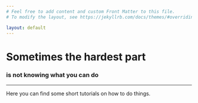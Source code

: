 ```yaml
---
# Feel free to add content and custom Front Matter to this file.
# To modify the layout, see https://jekyllrb.com/docs/themes/#overriding-theme-defaults

layout: default
---
```


# Sometimes the hardest part

### is not knowing what you can do

<hr/>

Here you can find some short tutorials on how to do things.



<!-- 
![portrait of me][portrait]

[portrait]: {{ '/assets/images/portrait.jpg' }} "I should probably have a portrait on my site"   -->